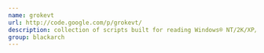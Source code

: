 ```yaml
---
name: grokevt
url: http://code.google.com/p/grokevt/
description: collection of scripts built for reading Windows® NT/2K/XP/2K eventlog files. URL : http://code.google.com/p/grokevt/ Groups : blackarch blackarch-forensic
group: blackarch
---
```

